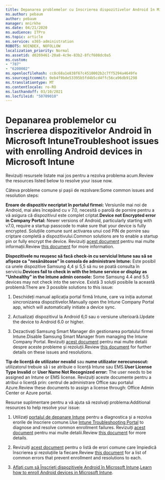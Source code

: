 ```yaml
---
title: Depanarea problemelor cu înscrierea dispozitivelor Android în Microsoft Intune
ms.author: pebaum
author: pebaum
manager: mnirkhe
ms.date: 04/21/2020
ms.audience: ITPro
ms.topic: article
ms.service: o365-administration
ROBOTS: NOINDEX, NOFOLLOW
localization_priority: Normal
ms.assetid: d0269461-20a8-4c9e-83b2-8fcf608dc0a5
ms.custom:
- "787"
- "6200002"
ms.openlocfilehash: cc8c68a1e838f67c4510002b2c7ff5294a4649fe
ms.sourcegitcommit: 0eb4f9bde53395b5fd4b5cd4ffc56ca96db91298
ms.translationtype: MT
ms.contentlocale: ro-RO
ms.lasthandoff: 03/10/2021
ms.locfileid: "50709010"
---
```

# <a name="troubleshoot-issues-with-enrolling-android-devices-in-microsoft-intune"></a><span data-ttu-id="43234-102">Depanarea problemelor cu înscrierea dispozitivelor Android în Microsoft Intune</span><span class="sxs-lookup"><span data-stu-id="43234-102">Troubleshoot issues with enrolling Android devices in Microsoft Intune</span></span>

<span data-ttu-id="43234-103">Revizuiți resursele listate mai jos pentru a rezolva problema acum.</span><span class="sxs-lookup"><span data-stu-id="43234-103">Review the resources listed below to resolve your issue now.</span></span>
  
<span data-ttu-id="43234-104">Câteva probleme comune și pașii de rezolvare:</span><span class="sxs-lookup"><span data-stu-id="43234-104">Some common issues and resolution steps:</span></span>
  
 <span data-ttu-id="43234-105">**Eroare de dispozitiv necriptat în portalul firmei:** Versiunile mai noi de Android, mai ales începând cu v 7.0, necesită o parolă de pornire pentru a vă asigura că dispozitivul este complet criptat.</span><span class="sxs-lookup"><span data-stu-id="43234-105">**Device not Encrypted error in Company Portal:** Newer versions of Android, particularly starting with v7.0, require a startup passcode to make sure that your device is fully encrypted.</span></span> <span data-ttu-id="43234-106">Soluțiile comune sunt activarea unui cod PIN de pornire sau criptare completă a dispozitivului.</span><span class="sxs-lookup"><span data-stu-id="43234-106">Common solutions are to enable a startup pin or fully encrypt the device.</span></span> <span data-ttu-id="43234-107">Revizuiți [acest document](https://docs.microsoft.com/intune-user-help/your-device-appears-encrypted-but-cp-says-otherwise-android) pentru mai multe informații.</span><span class="sxs-lookup"><span data-stu-id="43234-107">Review [this document](https://docs.microsoft.com/intune-user-help/your-device-appears-encrypted-but-cp-says-otherwise-android) for more information.</span></span>
  
 <span data-ttu-id="43234-108">**Dispozitivele nu reușesc să facă check-in cu serviciul Intune sau să se afișeze ca "nesănătoase" în consola de administrare Intune:** Este posibil ca unele dispozitive Samsung 4,4 și 5,5 să nu se poată consulta în serviciu.</span><span class="sxs-lookup"><span data-stu-id="43234-108">**Devices fail to check in with the Intune service or display as "Unhealthy" in the Intune admin console:** Some Samsung 4.4 and 5.5 devices may not check into the service.</span></span> <span data-ttu-id="43234-109">Există 3 soluții posibile la această problemă:</span><span class="sxs-lookup"><span data-stu-id="43234-109">There are 3 possible solutions to this issue:</span></span>
  
1. <span data-ttu-id="43234-110">Deschideți manual aplicația portal firmă Intune, care va iniția automat sincronizarea dispozitivelor.</span><span class="sxs-lookup"><span data-stu-id="43234-110">Manually open the Intune Company Portal app, which will automatically initiate a device sync.</span></span>

2. <span data-ttu-id="43234-111">Actualizați dispozitivul la Android 6,0 sau o versiune ulterioară.</span><span class="sxs-lookup"><span data-stu-id="43234-111">Update the device to Android 6.0 or higher.</span></span>

3. <span data-ttu-id="43234-112">Dezactivați Samsung Smart Manager din gestionarea portalului firmei Intune.</span><span class="sxs-lookup"><span data-stu-id="43234-112">Disable Samsung Smart Manager from managing the Intune Company Portal.</span></span> <span data-ttu-id="43234-113">Revizuiți [acest document](https://docs.microsoft.com/troubleshoot/mem/intune/troubleshoot-device-enrollment-in-intune#devices-fail-to-check-in-with-the-intune-service-and-display-as-unhealthy-in-the-intune-admin-console) pentru mai multe detalii despre aceste probleme și rezoluții.</span><span class="sxs-lookup"><span data-stu-id="43234-113">Review [this document](https://docs.microsoft.com/troubleshoot/mem/intune/troubleshoot-device-enrollment-in-intune#devices-fail-to-check-in-with-the-intune-service-and-display-as-unhealthy-in-the-intune-admin-console) for further details on these issues and resolutions.</span></span>

 <span data-ttu-id="43234-114">**Tip de licență de utilizator nevalid** sau **nume utilizator nerecunoscut:** utilizatorul trebuie să i se atribuie o licență Intune sau EMS.</span><span class="sxs-lookup"><span data-stu-id="43234-114">**User License Type Invalid** or **User Name Not Recognized error:** The user needs to be assigned an Intune or EMS license.</span></span> <span data-ttu-id="43234-115">Revizuiți aceste documente pentru a atribui o licență prin: centrul de administrare Office sau portalul Azure.</span><span class="sxs-lookup"><span data-stu-id="43234-115">Review these documents to assign a license through: Office Admin Center or Azure portal.</span></span>
  
<span data-ttu-id="43234-116">Resurse suplimentare pentru a vă ajuta să rezolvați problema:</span><span class="sxs-lookup"><span data-stu-id="43234-116">Additional resources to help resolve your issue:</span></span>
  
1. <span data-ttu-id="43234-117">Utilizați [portalul de depanare Intune](https://devicemanagement.microsoft.com/#blade/Microsoft_Intune_DeviceSettings/TroubleshootBlade) pentru a diagnostica și a rezolva erorile de înscriere comune.</span><span class="sxs-lookup"><span data-stu-id="43234-117">Use [Intune Troubleshooting Portal](https://devicemanagement.microsoft.com/#blade/Microsoft_Intune_DeviceSettings/TroubleshootBlade) to diagnose and resolve common enrollment failures.</span></span> <span data-ttu-id="43234-118">Revizuiți [acest document](https://docs.microsoft.com/intune/help-desk-operators) pentru mai multe detalii.</span><span class="sxs-lookup"><span data-stu-id="43234-118">Review [this document](https://docs.microsoft.com/intune/help-desk-operators) for more details.</span></span>

2. <span data-ttu-id="43234-119">Revizuiți [acest document](https://docs.microsoft.com/troubleshoot/mem/intune/troubleshoot-device-enrollment-in-intune) pentru o listă de erori comune care împiedică înscrierea și rezoluțiile la fiecare.</span><span class="sxs-lookup"><span data-stu-id="43234-119">Review [this document](https://docs.microsoft.com/troubleshoot/mem/intune/troubleshoot-device-enrollment-in-intune) for a list of common errors that prevent enrollment and resolutions to each.</span></span>

3. <span data-ttu-id="43234-120">[Aflați cum să Înscrieți dispozitivele Android în Microsoft Intune](https://docs.microsoft.com/intune/android-enroll).</span><span class="sxs-lookup"><span data-stu-id="43234-120">[Learn how to enroll Android devices in Microsoft Intune](https://docs.microsoft.com/intune/android-enroll).</span></span>
